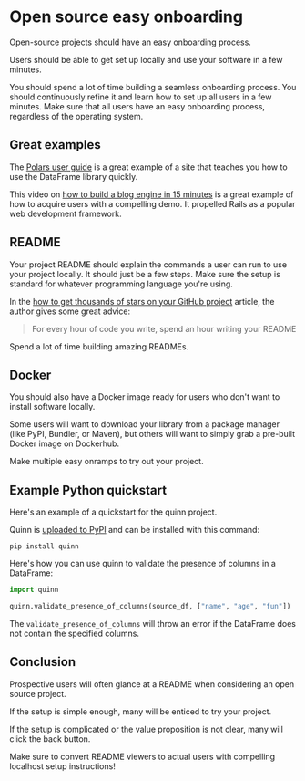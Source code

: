 # Open source easy onboarding

Open-source projects should have an easy onboarding process.

Users should be able to get set up locally and use your software in a few minutes.

You should spend a lot of time building a seamless onboarding process.  You should continuously refine it and learn how to set up all users in a few minutes.  Make sure that all users have an easy onboarding process, regardless of the operating system.

## Great examples

The [Polars user guide](https://docs.pola.rs/) is a great example of a site that teaches you how to use the DataFrame library quickly.

This video on [how to build a blog engine in 15 minutes](https://www.youtube.com/watch?v=Gzj723LkRJY&ab_channel=tenthconcept) is a great example of how to acquire users with a compelling demo. It propelled Rails as a popular web development framework.

## README

Your project README should explain the commands a user can run to use your project locally.  It should just be a few steps.  Make sure the setup is standard for whatever programming language you're using.

In the [how to get thousands of stars on your GitHub project](https://blog.cwrichardkim.com/how-to-get-hundreds-of-stars-on-your-github-project-345b065e20a2) article, the author gives some great advice:

> For every hour of code you write, spend an hour writing your README

Spend a lot of time building amazing READMEs.

## Docker

You should also have a Docker image ready for users who don't want to install software locally.

Some users will want to download your library from a package manager (like PyPI, Bundler, or Maven), but others will want to simply grab a pre-built Docker image on Dockerhub.

Make multiple easy onramps to try out your project.

## Example Python quickstart

Here's an example of a quickstart for the quinn project.

Quinn is [uploaded to PyPI](https://pypi.org/project/quinn/) and can be installed with this command:

```
pip install quinn
```

Here's how you can use quinn to validate the presence of columns in a DataFrame:

```python
import quinn

quinn.validate_presence_of_columns(source_df, ["name", "age", "fun"])
```

The `validate_presence_of_columns` will throw an error if the DataFrame does not contain the specified columns.

## Conclusion

Prospective users will often glance at a README when considering an open source project.

If the setup is simple enough, many will be enticed to try your project.

If the setup is complicated or the value proposition is not clear, many will click the back button.

Make sure to convert README viewers to actual users with compelling localhost setup instructions!

